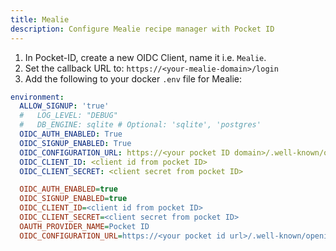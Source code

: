 ```yaml
---
title: Mealie
description: Configure Mealie recipe manager with Pocket ID
---
```


1. In Pocket-ID, create a new OIDC Client, name it i.e. `Mealie`.
2. Set the callback URL to: `https://<your-mealie-domain>/login`
3. Add the following to your docker `.env` file for Mealie:

```yaml
environment:
  ALLOW_SIGNUP: 'true'
  #   LOG_LEVEL: "DEBUG"
  #   DB_ENGINE: sqlite # Optional: 'sqlite', 'postgres'
  OIDC_AUTH_ENABLED: True
  OIDC_SIGNUP_ENABLED: True
  OIDC_CONFIGURATION_URL: https://<your pocket ID domain>/.well-known/openid-configuration
  OIDC_CLIENT_ID: <client id from pocket ID>
  OIDC_CLIENT_SECRET: <client secret from pocket ID>
```

```ini
  OIDC_AUTH_ENABLED=true
  OIDC_SIGNUP_ENABLED=true
  OIDC_CLIENT_ID=<client id from pocket ID>
  OIDC_CLIENT_SECRET=<client secret from pocket ID>
  OAUTH_PROVIDER_NAME=Pocket ID
  OIDC_CONFIGURATION_URL=https://<your pocket id url>/.well-known/openid-configuration
```

